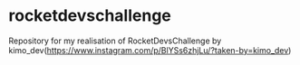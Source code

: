 # rocketdevschallenge
Repository for my realisation of RocketDevsChallenge by kimo_dev(https://www.instagram.com/p/BlYSs6zhjLu/?taken-by=kimo_dev)
